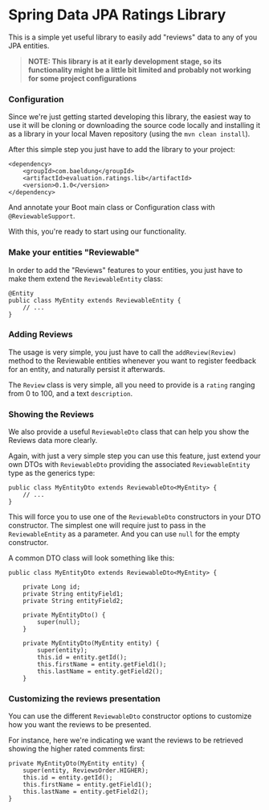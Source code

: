 # Spring Data JPA Ratings Library

This is a simple yet useful library to easily add "reviews" data to any of you JPA entities.

> **NOTE: This library is at it early development stage, so its functionality might be a little bit limited and probably not working for some project configurations**

### Configuration

Since we're just getting started developing this library, the easiest way to use it will be cloning or downloading the source code locally and installing it as a library in your local Maven repository (using the `mvn clean install`).

After this simple step you just have to add the library to your project:

```
<dependency>
	<groupId>com.baeldung</groupId>
	<artifactId>evaluation.ratings.lib</artifactId>
	<version>0.1.0</version>
</dependency>
```

And annotate your Boot main class or Configuration class with `@ReviewableSupport`.

With this, you're ready to start using our functionality.

### Make your entities "Reviewable"

In order to add the "Reviews" features to your entities, you just have to make them extend the `ReviewableEntity` class:

```
@Entity
public class MyEntity extends ReviewableEntity {
    // ...
}
```

### Adding Reviews

The usage is very simple, you just have to call the `addReview(Review)` method to the Reviewable entities whenever you want to register feedback for an entity, and naturally persist it afterwards.

The `Review` class is very simple, all you need to provide is a `rating` ranging from 0 to 100, and a text `description`.

### Showing the Reviews

We also provide a useful `ReviewableDto` class that can help you show the Reviews data more clearly.

Again, with just a very simple step you can use this feature, just extend your own DTOs with `ReviewableDto` providing the associated `ReviewableEntity` type as the generics type:

```
public class MyEntityDto extends ReviewableDto<MyEntity> {
    // ...
}
```

This will force you to use one of the `ReviewableDto` constructors in your DTO constructor. The simplest one will require just to pass in the `ReviewableEntity` as a parameter. And you can use `null` for the empty constructor.

A common DTO class will look something like this:

```
public class MyEntityDto extends ReviewableDto<MyEntity> {

    private Long id;
    private String entityField1;
    private String entityField2;

    private MyEntityDto() {
        super(null);
    }

    private MyEntityDto(MyEntity entity) {
        super(entity);
        this.id = entity.getId();
        this.firstName = entity.getField1();
        this.lastName = entity.getField2();
    }
```

### Customizing the reviews presentation

You can use the different `ReviewableDto` constructor options to customize how you want the reviews to be presented.

For instance, here we're indicating we want the reviews to be retrieved showing the higher rated comments first:

```
private MyEntityDto(MyEntity entity) {
    super(entity, ReviewsOrder.HIGHER);
    this.id = entity.getId();
    this.firstName = entity.getField1();
    this.lastName = entity.getField2();
}
```
